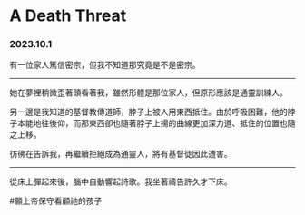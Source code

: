 # A Death Threat

### 2023.10.1

有一位家人篤信密宗，但我不知道那究竟是不是密宗。

---

她在夢裡稍微歪著頭看著我，雖然形體是那位家人，但原形應該是通靈訓練人。

另一邊是我知道的基督教傳道師，脖子上被人用東西抵住。由於呼吸困難，他的脖子本能地往後仰，而那東西卻也隨著脖子上揚的曲線更加深力道、抵住的位置也隨之上移。

彷彿在告訴我，再繼續拒絕成為通靈人，將有基督徒因此遭害。

---

從床上彈起來後，腦中自動響起詩歌。我坐著禱告許久才下床。

#願上帝保守看顧祂的孩子
